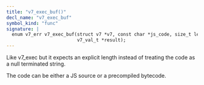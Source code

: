 ```yaml
---
title: "v7_exec_buf()"
decl_name: "v7_exec_buf"
symbol_kind: "func"
signature: |
  enum v7_err v7_exec_buf(struct v7 *v7, const char *js_code, size_t len,
                          v7_val_t *result);
---
```


Like v7_exec but it expects an explicit length instead of treating the code
as a null terminated string.

The code can be either a JS source or a precompiled bytecode. 

